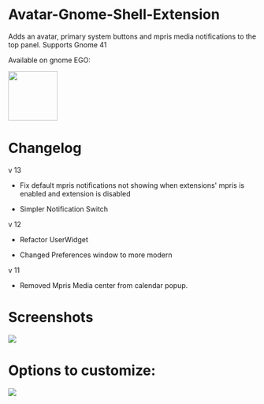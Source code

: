 # Avatar-Gnome-Shell-Extension

Adds an avatar, primary system buttons and mpris media notifications to the top panel.  Supports Gnome 41

Available on gnome EGO:

[<img src="assets/get-it-on-ego.svg" height="100">](https://extensions.gnome.org/extension/4782/avatar/)

# Changelog
v 13

- Fix default mpris notifications not showing when extensions' mpris is enabled and extension is disabled

- Simpler Notification Switch

v 12

- Refactor UserWidget

- Changed Preferences window to more modern

v 11
- Removed Mpris Media center from calendar popup.


# Screenshots

<img src="assets/2.png">

# Options to customize:

<img src="assets/options.png">
